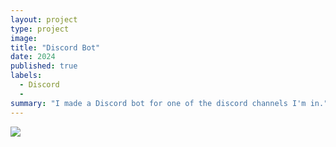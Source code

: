 ```yaml
---
layout: project
type: project
image: 
title: "Discord Bot"
date: 2024
published: true
labels:
  - Discord
  - 
summary: "I made a Discord bot for one of the discord channels I'm in."
---
```


<img class="img-fluid" src="..">


